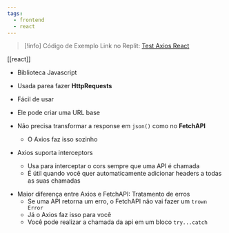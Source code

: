 ```yaml
---
tags:
  - frontend
  - react
---
```

> [!info] Código de Exemplo
> Link no Replit: [Test Axios React](https://replit.com/@biibis/Test-Axios-React#src/App.tsx)

[[react]]

- Biblioteca Javascript
- Usada parea fazer **HttpRequests**
- Fácil de usar 
- Ele pode criar uma URL base

- Não precisa transformar a response em `json()` como no **FetchAPI**
	- O Axios faz isso sozinho

- Axios suporta interceptors
	- Usa para interceptar o cors sempre que uma API é chamada
	- É útil quando você quer automaticamente adicionar headers a todas as suas chamadas

* Maior diferença entre Axios e FetchAPI: Tratamento de erros
	* Se uma API retorna um erro, o FetchAPI não vai fazer um `trown Error`
	* Já o Axios faz isso para você 
	* Você pode realizar a chamada da api em um bloco `try...catch`
